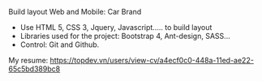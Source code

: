 Build layout Web and Mobile: Car Brand 
 - Use HTML 5, CSS 3, Jquery, Javascript..... to build layout
 - Libraries used for the project: Bootstrap 4, Ant-design, SASS...
 - Control: Git and Github.

My resume: https://topdev.vn/users/view-cv/a4ecf0c0-448a-11ed-ae22-65c5bd389bc8